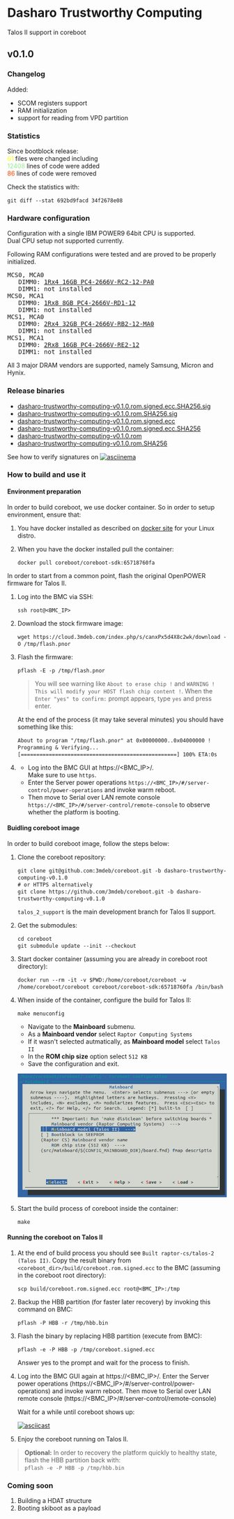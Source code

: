 # Dasharo Trustworthy Computing

Talos II support in coreboot

## v0.1.0

### Changelog

Added:
* SCOM registers support
* RAM initialization
* support for reading from VPD partition

### Statistics

Since bootblock release: \
<span style="color:yellow">61</span> files were changed including \
<span style="color:lightgreen">12408</span> lines of code were added \
<span style="color:orangered">86</span> lines of code were removed

Check the statistics with:
```
git diff --stat 692bd9facd 34f2678e08
```

### Hardware configuration

Configuration with a single IBM POWER9 64bit CPU is supported. \
Dual CPU setup not supported currently.

Following RAM configurations were tested and are proved to be properly initialized.
<pre>
MCS0, MCA0
   DIMM0: <a href=https://www.samsung.com/semiconductor/dram/module/M393A2K40CB2-CTD>1Rx4 16GB PC4-2666V-RC2-12-PA0</a>
   DIMM1: not installed
MCS0, MCA1
   DIMM0: <a href=https://www.crucial.com/memory/server-ddr4/mta9asf1g72pz-2g6j1>1Rx8 8GB PC4-2666V-RD1-12</a>
   DIMM1: not installed
MCS1, MCA0
   DIMM0: <a href=https://www.samsung.com/semiconductor/dram/module/M393A4K40CB2-CTD/>2Rx4 32GB PC4-2666V-RB2-12-MA0</a>
   DIMM1: not installed
MCS1, MCA1
   DIMM0: <a href=https://mis-prod-koce-homepage-cdn-01-blob-ep.azureedge.net/web/static_file/12701730956286135.pdf>2Rx8 16GB PC4-2666V-RE2-12</a>
   DIMM1: not installed
</pre>

All 3 major DRAM vendors are supported, namely Samsung, Micron and Hynix.

### Release binaries

* [dasharo-trustworthy-computing-v0.1.0.rom.signed.ecc.SHA256.sig](https://cloud.3mdeb.com/index.php/s/QX5CcteHppoNynT)
* [dasharo-trustworthy-computing-v0.1.0.rom.SHA256.sig](https://cloud.3mdeb.com/index.php/s/Kq9GbWwZegWQdpb)
* [dasharo-trustworthy-computing-v0.1.0.rom.signed.ecc](https://cloud.3mdeb.com/index.php/s/7F9zxPcRnaBkRiD)
* [dasharo-trustworthy-computing-v0.1.0.rom.signed.ecc.SHA256](https://cloud.3mdeb.com/index.php/s/4arNninMLdYZwxt)
* [dasharo-trustworthy-computing-v0.1.0.rom](https://cloud.3mdeb.com/index.php/s/4Aa9Et3eL44yzsn)
* [dasharo-trustworthy-computing-v0.1.0.rom.SHA256](https://cloud.3mdeb.com/index.php/s/xBrXpbqPWpJXydw)

See how to verify signatures on
[![asciinema](https://asciinema.org/a/4HLDDfLNBshqEVi9wEBdMuFXf.svg)](https://asciinema.org/a/4HLDDfLNBshqEVi9wEBdMuFXf?t=7)

### How to build and use it

#### Environment preparation

In order to build coreboot, we use docker container. So in order to setup
environment, ensure that:

1. You have docker installed as described on [docker site](https://docs.docker.com/engine/install/)
   for your Linux distro.
2. When you have the docker installed pull the container:

   ```
   docker pull coreboot/coreboot-sdk:65718760fa
   ```

In order to start from a common point, flash the original OpenPOWER firmware
for Talos II.

1. Log into the BMC via SSH:

   ```
   ssh root@<BMC_IP>
   ```

2. Download the stock firmware image:

   ```
   wget https://cloud.3mdeb.com/index.php/s/canxPx5d4X8c2wk/download -O /tmp/flash.pnor
   ```

3. Flash the firmware:

   ```
   pflash -E -p /tmp/flash.pnor
   ```

   > You will see warning like `About to erase chip !` and
   > `WARNING ! This will modify your HOST flash chip content !`. When the
   > `Enter "yes" to confirm:` prompt appears, type `yes` and press enter.

   At the end of the process (it may take several minutes) you should have
   something like this:

   ```
   About to program "/tmp/flash.pnor" at 0x00000000..0x04000000 !
   Programming & Verifying...
   [==================================================] 100% ETA:0s
   ```

4. * Log into the BMC GUI at https://<BMC_IP>/. \
     Make sure to use `https`.
   * Enter the Server power operations
     `https://<BMC_IP>/#/server-control/power-operations` and invoke
     warm reboot.
   * Then move to Serial over LAN remote console
     `https://<BMC_IP>/#/server-control/remote-console` to observe
     whether the platform is booting.

#### Buidling coreboot image

In order to build coreboot image, follow the steps below:

1. Clone the coreboot repository:

   ```
   git clone git@github.com:3mdeb/coreboot.git -b dasharo-trustworthy-computing-v0.1.0
   # or HTTPS alternatively
   git clone https://github.com/3mdeb/coreboot.git -b dasharo-trustworthy-computing-v0.1.0
   ```
   `talos_2_support` is the main development branch for Talos II support.

2. Get the submodules:

   ```
   cd coreboot
   git submodule update --init --checkout
   ```

3. Start docker container (assuming you are already in coreboot root
   directory):

   ```
   docker run --rm -it -v $PWD:/home/coreboot/coreboot -w /home/coreboot/coreboot coreboot/coreboot-sdk:65718760fa /bin/bash
   ```

4. When inside of the container, configure the build for Talos II:

   ```
   make menuconfig
   ```

   * Navigate to the **Mainboard** submenu.
   * As a **Mainboard vendor** select `Raptor Computing Systems`
   * If it wasn't selected autmatically, as **Mainboard model** select `Talos II`
   * In the **ROM chip size** option select `512 KB`
   * Save the configuration and exit.

   ![make menuconfig](images/cb_menuconfig_romstage.png)

5. Start the build process of coreboot inside the container:

   ```
   make
   ```

#### Running the coreboot on Talos II

1. At the end of build process you should see `Built raptor-cs/talos-2 (Talos II)`.
   Copy the result binary from `<coreboot_dir>/build/coreboot.rom.signed.ecc` to the BMC
   (assuming in the coreboot root directory):

   ```
   scp build/coreboot.rom.signed.ecc root@<BMC_IP>:/tmp
   ```

2. Backup the HBB partition (for faster later recovery) by invoking this
   command on BMC:

   ```
   pflash -P HBB -r /tmp/hbb.bin
   ```

3. Flash the binary by replacing HBB partition (execute from BMC):

   ```
   pflash -e -P HBB -p /tmp/coreboot.signed.ecc
   ```

   Answer yes to the prompt and wait for the process to finish.

4. Log into the BMC GUI again at https://<BMC_IP>/. Enter the Server power
   operations (https://<BMC_IP>/#/server-control/power-operations) and invoke
   warm reboot. Then move to Serial over LAN remote console
   (https://<BMC_IP>/#/server-control/remote-console)

   Wait for a while until coreboot shows up:

   [![asciicast](https://asciinema.org/a/hbeSMdHqHxJiYKxZCdRq3AIGa.svg)](https://asciinema.org/a/hbeSMdHqHxJiYKxZCdRq3AIGa)

5. Enjoy the coreboot running on Talos II.

> **Optional:** In order to recovery the platform quickly to healthy state, flash
> the HBB partition back with: \
> `pflash -e -P HBB -p /tmp/hbb.bin`

### Coming soon
1. Building a HDAT structure
2. Booting skiboot as a payload
